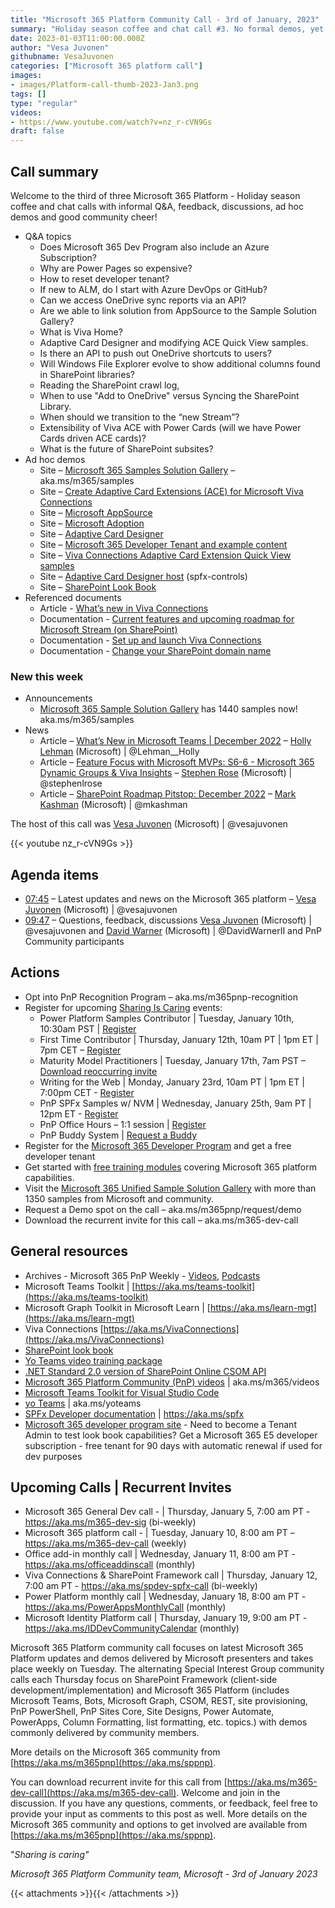 ```yaml
---
title: "Microsoft 365 Platform Community Call - 3rd of January, 2023"
summary: "Holiday season coffee and chat call #3. No formal demos, yet nothing less than a robust 60-minute call with informative PnP resource site tours, Q&A with code dives and engaging discussions in chat! 3 articles delivered from Microsoft in past week."
date: 2023-01-03T11:00:00.000Z
author: "Vesa Juvonen"
githubname: VesaJuvonen
categories: ["Microsoft 365 platform call"]
images:
- images/Platform-call-thumb-2023-Jan3.png
tags: []
type: "regular"
videos:
- https://www.youtube.com/watch?v=nz_r-cVN9Gs
draft: false
---
```


## Call summary

Welcome to the third of three Microsoft 365 Platform - Holiday season coffee and chat calls with informal Q&A, feedback, discussions, ad hoc demos and good community cheer!

* Q&A topics
    * Does Microsoft 365 Dev Program also include an Azure Subscription?
    * Why are Power Pages so expensive?
    * How to reset developer tenant?
    * If new to ALM, do I start with Azure DevOps or GitHub?
    * Can we access OneDrive sync reports via an API?
    * Are we able to link solution from AppSource to the Sample Solution Gallery?
    * What is Viva Home?
    * Adaptive Card Designer and modifying ACE Quick View samples.
    * Is there an API to push out OneDrive shortcuts to users?
    * Will Windows File Explorer evolve to show additional columns found in SharePoint libraries?
    * Reading the SharePoint crawl log,
    * When to use "Add to OneDrive" versus Syncing the SharePoint Library.
    * When should we transition to the “new Stream”?
    * Extensibility of Viva ACE with Power Cards (will we have Power Cards driven ACE cards)?
    * What is the future of SharePoint subsites?
* Ad hoc demos
    * Site – [Microsoft 365 Samples Solution Gallery](https://adoption.microsoft.com/sample-solution-gallery/) – aka.ms/m365/samples
    * Site – [Create Adaptive Card Extensions (ACE) for Microsoft Viva Connections](https://learn.microsoft.com/training/modules/sharpeoint-spfx-adaptive-card-extension-card-types/)
    * Site – [Microsoft AppSource](https://appsource.microsoft.com/)
    * Site – [Microsoft Adoption](https://adoption.microsoft.com/)
    * Site – [Adaptive Card Designer](https://www.adaptivecards.io/designer/)
    * Site – [Microsoft 365 Developer Tenant and example content](https://developer.microsoft.com/microsoft-365/dev-program)
    * Site – [Viva Connections Adaptive Card Extension Quick View samples](https://learn.microsoft.com/sharepoint/dev/spfx/viva/design/quick-view-samples)
    * Site – [Adaptive Card Designer host](https://pnp.github.io/sp-dev-fx-controls-react/controls/AdaptiveCardDesignerHost/) (spfx-controls)
    * Site – [SharePoint Look Book](https://lookbook.microsoft.com/)
* Referenced documents
    * Article - [What’s new in Viva Connections](https://techcommunity.microsoft.com/t5/microsoft-viva-blog/what-s-new-in-viva-connections/ba-p/3647378)
    * Documentation - [Current features and upcoming roadmap for Microsoft Stream (on SharePoint)](https://learn.microsoft.com/stream/streamnew/features-new-version-stream)
    * Documentation - [Set up and launch Viva Connections](https://learn.microsoft.com/viva/connections/guide-to-setting-up-viva-connections)
    * Documentation - [Change your SharePoint domain name](https://learn.microsoft.com/sharepoint/change-your-sharepoint-domain-name)

### New this week

* Announcements
    * [Microsoft 365 Sample Solution Gallery](https://adoption.microsoft.com/sample-solution-gallery/) has 1440 samples now! aka.ms/m365/samples
* News
    * Article – [What’s New in Microsoft Teams \| December 2022](https://techcommunity.microsoft.com/t5/microsoft-teams-blog/what-s-new-in-microsoft-teams-december-2022/ba-p/3705731) – [Holly Lehman](https://twitter.com/Lehman__Holly) (Microsoft) \| @Lehman__Holly
    * Article – [Feature Focus with Microsoft MVPs: S6-6 - Microsoft 365 Dynamic Groups & Viva Insights](https://techcommunity.microsoft.com/t5/microsoft-teams-blog/feature-focus-with-microsoft-mvps-s6-6-microsoft-365-dynamic/ba-p/3700509) – [Stephen Rose](https://twitter.com/stephenlrose) (Microsoft) \| @stephenlrose
    * Article – [SharePoint Roadmap Pitstop: December 2022](https://techcommunity.microsoft.com/t5/microsoft-sharepoint-blog/sharepoint-roadmap-pitstop-december-2022/ba-p/3705194) – [Mark Kashman](https://twitter.com/mkashman) (Microsoft) \| @mkashman

The host of this call was [Vesa Juvonen](https://twitter.com/vesajuvonen) (Microsoft) \| @vesajuvonen

{{< youtube nz_r-cVN9Gs >}}

## Agenda items

* [07:45](https://youtu.be/nz_r-cVN9Gs?t=465) – Latest updates and news on the Microsoft 365 platform – [Vesa Juvonen](https://twitter.com/vesajuvonen) (Microsoft) \| @vesajuvonen
* [09:47](https://youtu.be/nz_r-cVN9Gs?t=587) – Questions, feedback, discussions [Vesa Juvonen](https://twitter.com/vesajuvonen) (Microsoft) \| @vesajuvonen and [David Warner](https://twitter.com/DavidWarnerII) (Microsoft) \| @DavidWarnerII and PnP Community participants

## Actions

* Opt into PnP Recognition Program – aka.ms/m365pnp-recognition
* Register for upcoming [Sharing Is Caring](https://pnp.github.io/sharing-is-caring/) events:
    * Power Platform Samples Contributor \| Tuesday, January 10th, 10:30am PST \| [Register](https://forms.office.com/pages/responsepage.aspx?id=KtIy2vgLW0SOgZbwvQuRaXDXyCl9DkBHq4A2OG7uLpdUN0hMNTRPWVVWTkhFTk9QQzhFSTRIS1JLSC4u)
    * First Time Contributor \| Thursday, January 12th, 10am PT \| 1pm ET \| 7pm CET – [Register](https://forms.office.com/pages/responsepage.aspx?id=KtIy2vgLW0SOgZbwvQuRaXDXyCl9DkBHq4A2OG7uLpdUNjAwRVNETlA1MkxIR1MyTEs5STZFVVRJMC4u)
    * Maturity Model Practitioners \| Tuesday, January 17th, 7am PST – [Download reoccurring invite](https://aka.ms/mm4m365/invite)
    * Writing for the Web \| Monday, January 23rd, 10am PT \| 1pm ET \| 7:00pm CET - [Register](https://forms.office.com/pages/responsepage.aspx?id=KtIy2vgLW0SOgZbwvQuRaXDXyCl9DkBHq4A2OG7uLpdUMFNPNFMyUk9CNFROUjJWTFFGSzdJV0czVC4u)
    * PnP SPFx Samples w/ NVM \| Wednesday, January 25th, 9am PT \| 12pm ET - [Register](https://forms.office.com/pages/responsepage.aspx?id=KtIy2vgLW0SOgZbwvQuRaXDXyCl9DkBHq4A2OG7uLpdUNEE2SUdTOU1UOEtCTFU3MlM1SERDMlNVNi4u)
    * PnP Office Hours – 1:1 session \| [Register](https://outlook.office365.com/owa/calendar/PnPSharingisCaring@warner.digital/bookings/)
    * PnP Buddy System \| [Request a Buddy](https://forms.office.com/Pages/ResponsePage.aspx?id=KtIy2vgLW0SOgZbwvQuRaXDXyCl9DkBHq4A2OG7uLpdUMjRRUVg4NElZUUJLTEY1TVVSVDJFRFpLRS4u)
* Register for the [Microsoft 365 Developer Program](https://aka.ms/m365/devprogram) and get a free developer tenant
* Get started with [free training modules](https://aka.ms/m365/dev/learn) covering Microsoft 365 platform capabilities.
* Visit the [Microsoft 365 Unified Sample Solution Gallery](https://adoption.microsoft.com/sample-solution-gallery) with more than 1350 samples from Microsoft and community.
* Request a Demo spot on the call – aka.ms/m365pnp/request/demo
* Download the recurrent invite for this call – aka.ms/m365-dev-call

## General resources

* Archives - Microsoft 365 PnP Weekly - [Videos](https://www.youtube.com/playlist?list=PLR9nK3mnD-OVYI-St_CBiFfuL4CZbBpkC), [Podcasts](https://pnpweekly.podbean.com/)
* Microsoft Teams Toolkit | [https://aka.ms/teams-toolkit](https://aka.ms/teams-toolkit)
* Microsoft Graph Toolkit in Microsoft Learn | [https://aka.ms/learn-mgt](https://aka.ms/learn-mgt)
* Viva Connections [https://aka.ms/VivaConnections](https://aka.ms/VivaConnections)
* [SharePoint look book](https://lookbook.microsoft.com/?WT.mc_id=m365-24198-cxa)
* [Yo Teams video training package](https://aka.ms/yoteams-training)
* [.NET Standard 2.0 version of SharePoint Online CSOM API](https://developer.microsoft.com/microsoft-365/blogs/net-standard-version-of-sharepoint-online-csom-apis?WT.mc_id=m365-24198-cxa)
* [Microsoft 365 Platform Community (PnP) videos](https://aka.ms/m365/videos) | aka.ms/m365/videos
* [Microsoft Teams Toolkit for Visual Studio Code](https://marketplace.visualstudio.com/items?itemName=TeamsDevApp.ms-teams-vscode-extension)
* [yo Teams](https://aka.ms/yoteams) | aka.ms/yoteams
* [SPFx Developer documentation](https://aka.ms/spfx) | <https://aka.ms/spfx>
* [Microsoft 365 developer program site](https://developer.microsoft.com/office/dev-program?WT.mc_id=m365-24198-cxa) - Need to become a Tenant Admin to test look book capabilities? Get a Microsoft 365 E5 developer subscription - free tenant for 90 days with automatic renewal if used for dev purposes

## Upcoming Calls | Recurrent Invites

* Microsoft 365 General Dev call - \| Thursday, January 5, 7:00 am PT - <https://aka.ms/m365-dev-sig> (bi-weekly)
* Microsoft 365 platform call - \| Tuesday, January 10, 8:00 am PT – <https://aka.ms/m365-dev-call> (weekly)
* Office add-in monthly call \| Wednesday, January 11, 8:00 am PT - <https://aka.ms/officeaddinscall> (monthly)
* Viva Connections & SharePoint Framework call \| Thursday, January 12, 7:00 am PT - <https://aka.ms/spdev-spfx-call> (bi-weekly)
* Power Platform monthly call \| Wednesday, January 18, 8:00 am PT - <https://aka.ms/PowerAppsMonthlyCall> (monthly)
* Microsoft Identity Platform call \| Thursday, January 19, 9:00 am PT - <https://aka.ms/IDDevCommunityCalendar> (monthly)

Microsoft 365 Platform community call focuses on latest Microsoft 365 Platform updates and demos delivered by Microsoft presenters and takes place weekly on Tuesday.  The alternating Special Interest Group community calls each Thursday focus on SharePoint Framework (client-side development/implementation) and Microsoft 365 Platform (includes Microsoft Teams, Bots, Microsoft Graph, CSOM, REST, site provisioning, PnP PowerShell, PnP Sites Core, Site Designs, Power Automate, PowerApps, Column Formatting, list formatting, etc. topics.) with demos commonly delivered by community members.

More details on the Microsoft 365 community from [https://aka.ms/m365pnp](https://aka.ms/sppnp).

You can download recurrent invite for this call from [https://aka.ms/m365-dev-call](https://aka.ms/m365-dev-call).  Welcome and join in the discussion. If you have any questions, comments, or feedback, feel free to provide your input as comments to this post as well. More details on the Microsoft 365 community and options to get involved are available from [https://aka.ms/m365pnp](https://aka.ms/sppnp).


&quot;_Sharing is caring&quot;_

_Microsoft 365 Platform Community team, Microsoft - 3rd of January 2023_

{{< attachments >}}{{< /attachments >}}
